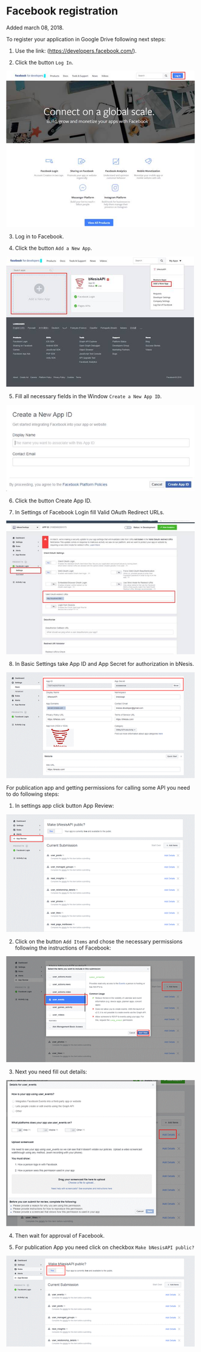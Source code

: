 # Facebook registration

Added march 08, 2018.

To register your application in Google Drive following next steps:

1. Use the link: (https://developers.facebook.com/).

2. Click the button `Log In`.

![image002](https://raw.githubusercontent.com/bNesisDeveloper/bNesis/master/Docs/Services/Facebook/image002.jpg)

3. Log in to Facebook.

4. Click the button `Add a New App`.

![image004](https://raw.githubusercontent.com/bNesisDeveloper/bNesis/master/Docs/Services/Facebook/image004.jpg)

5. Fill all necessary fields in the Window `Create a New App ID`.

![image006](https://raw.githubusercontent.com/bNesisDeveloper/bNesis/master/Docs/Services/Facebook/image006.jpg)

6. Click the button Create App ID.

7. In Settings of Facebook Login fill Valid OAuth Redirect URLs.

![image008](https://raw.githubusercontent.com/bNesisDeveloper/bNesis/master/Docs/Services/Facebook/image008.jpg)

8. In Basic Settings take App ID and App Secret for authorization in bNesis.

![image010](https://raw.githubusercontent.com/bNesisDeveloper/bNesis/master/Docs/Services/Facebook/image010.gif)

For publication app and getting permissions  for calling some API you need to do following steps:

1. In settings app click button App Review:

![image012](https://raw.githubusercontent.com/bNesisDeveloper/bNesis/master/Docs/Services/Facebook/image012.gif)

2. Click on the button `Add Items` and chose the necessary permissions following the instructions of Facebook:

![image014](https://raw.githubusercontent.com/bNesisDeveloper/bNesis/master/Docs/Services/Facebook/image014.gif)

3. Next you need fill out details:

![image016](https://raw.githubusercontent.com/bNesisDeveloper/bNesis/master/Docs/Services/Facebook/image016.gif)

4. Then wait for approval of Facebook.

5. For publication App you need click on checkbox `Make bNesisAPI public?`

![image018](https://raw.githubusercontent.com/bNesisDeveloper/bNesis/master/Docs/Services/Facebook/image018.gif)
